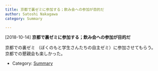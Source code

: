 ```yaml
---
title: 京都で裏ゼミに参加する；飲み会への参加が目的だ
author: Satoshi Nakagawa
category: Summary

---
```


[2018-10-14] **京都で裏ゼミに参加する；飲み会への参加が目的だ** 

 京都での裏ゼミ
（ぼくのもと学生さんたちの自主ゼミ）に参加させてもらう。
京都での懇親会も楽しかった。

- Category: [Summary](https://merapano.github.io/categories.html#Summary)

